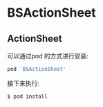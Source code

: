 # BSActionSheet
## ActionSheet

可以通过pod 的方式进行安装:
```ruby
pod 'BSActionSheet'
```

接下来执行:
```ruby
$ pod install
```
